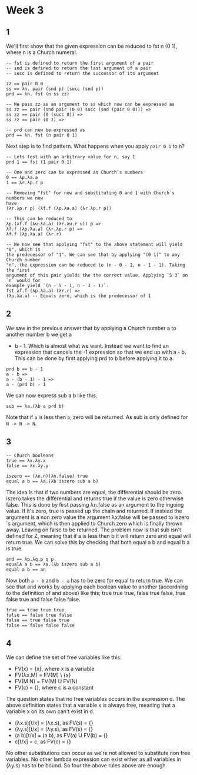 # Week 3

## 1

We'll first show that the given expression can be reduced to fst n (0 1), where n is a Church
numeral.

```
-- fst is defined to return the first argument of a pair
-- snd is defined to return the last argument of a pair
-- succ is defined to return the successor of its argument

zz == pair 0 0
ss == λn. pair (snd p) (succ (snd p))
prd == λn. fst (n ss zz)

-- We pass zz as an argument to ss which now can be expressed as
ss zz == pair (snd pair (0 0) succ (snd (pair 0 0))) =>
ss zz == pair (0 (succ 0)) =>
ss zz == pair (0 1) =>

-- prd can now be expressed as
prd == λn. fst (n pair 0 1)
```

Next step is to find pattern. What happens when you apply `pair 0 1` to n?

```
-- Lets test with an arbitrary value for n, say 1
prd 1 == fst (1 pair 0 1)

-- One and zero can be expressed as Church`s numbers
0 == λp.λa.a
1 == λr.λp.r p

-- Removing "fst" for now and substituting 0 and 1 with Church´s numbers we now
have
(λr.λp.r p) (λf.f (λp.λa.a) (λr.λp.r p))

-- This can be reduced to
λp.(λf.f (λu.λa.a) (λr.λu.r u)) p =>
λf.f (λp.λa.a) (λr.λp.r p) =>
λf.f (λp.λa.a) (λr.r)

-- We now see that applying "fst" to the above statement will yield "0", which is
the predecessor of "1". We can see that by applying "(0 1)" to any Church number
"n", the expression can be reduced to (n - 0 - 1, n - 1 - 1). Taking the first
argument of this pair yields the the correct value. Applying `5 3` on `n` would for
example yield `(n - 5 - 1, n - 3 - 1)`.
fst λf.f (λp.λa.a) (λr.r) =>
(λp.λa.a) -- Equals zero, which is the predecessor of 1
```

## 2

We saw in the previous answer that by applying a Church number a to another number b we get a
- b - 1. Which is almost what we want. Instead we want to find an expression that cancels the -1
expression so that we end up with a - b. This can be done by first applying prd to b before
applying it to a.

```
prd b == b - 1
a - b =>
a - (b - 1) - 1 =>
a - (prd b) - 1
```

We can now express sub a b like this.

```
sub == λa.(λb a prd b)
```

Note that if `a` is less then `b`, zero will be returned. As sub is only defined for `N -> N -> N`.

## 3

```
-- Church booleans
true == λx.λy.x
false == λx.λy.y

iszero == (λn.n)(λn.false) true
equal a b == λa.(λb iszero sub a b)
```

The idea is that if two numbers are equal, the differential should be zero. iszero takes the
differential and returns true if the value is zero otherwise false. This is done by first passing
λn.false as an argument to the ingoing value. If it's zero, true is passed up the chain and returned. If instead the argument is a non zero value the argument λx.false will be passed to iszero´s argument, which is then applied to Church zero which is finally thrown away. Leaving on false to be returned. The problem now is that sub isn't defined for Z, meaning that if a is less then b it will return zero and equal will return true. We can solve this by checking that both equal a b and equal b a is true.

```
and == λp.λq.p q p
equalA a b == λa.(λb iszero sub a b)
equal a b == an
```

Now both `a - b` and `b - a` has to be zero for equal to return true. We can see that and works by
applying each boolean value to another (accordning to the definition of and above) like this; true
true true, false true false, true false true and false false false.

```
true == true true true
false == false true false
false == true false true
false == false false false
```

## 4

We can define the set of free variables like this.

- FV(x) = {x}, where x is a variable
- FV(λx.M) = FV(M) \ {x}
- FV(M N) = FV(M) U FV(N)
- FV(c) = {}, where c is a constant

The question states that no free variables occurs in the expression d. The above definition states that a variable x is always free, meaning that a variable x on its own can't exist in d.

- (λx.s)[t/x] = (λx.s), as FV(s) = {}
- (λy.s)[t/x] = (λy.s), as FV(s) = {}
- (a b)[t/x] = (a b), as FV(a) U FV(b) = {}
- c[t/x] = c, as FV(c) = {}

No other substitutions can occur as we're not allowed to substitute non free variables. No other
lambda expression can exist either as all variables in (λy.s) has to be bound. So four the above
rules above are enough.